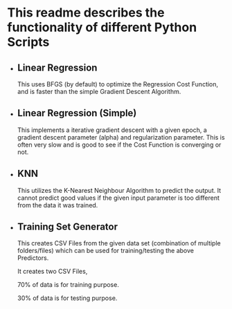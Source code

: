 # This readme describes the functionality of different Python Scripts

* ## Linear Regression 
    This uses BFGS (by default) to optimize the Regression Cost Function, and is faster than the simple Gradient Descent Algorithm.

* ## Linear Regression (Simple)
    This implements a iterative gradient descent with a given epoch, a gradient descent parameter (alpha) and regularization parameter.
    This is often very slow and is good to see if the Cost Function is converging or not.

* ## KNN
    This utilizes the K-Nearest Neighbour Algorithm to predict the output. It cannot predict good values if the given input parameter is too different from the data it was trained.

* ## Training Set Generator
    This creates CSV Files from the given data set (combination of multiple folders/files) which can be used for training/testing the above Predictors.
  
  It creates two CSV Files,

  70% of data is for training purpose.
  
  30% of data is for testing purpose.



